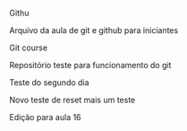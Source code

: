 Githu

Arquivo da aula de git e github para iniciantes

Git course

Repositório teste para funcionamento do git

Teste do segundo dia

Novo teste de reset
mais um teste

Edição para aula 16
